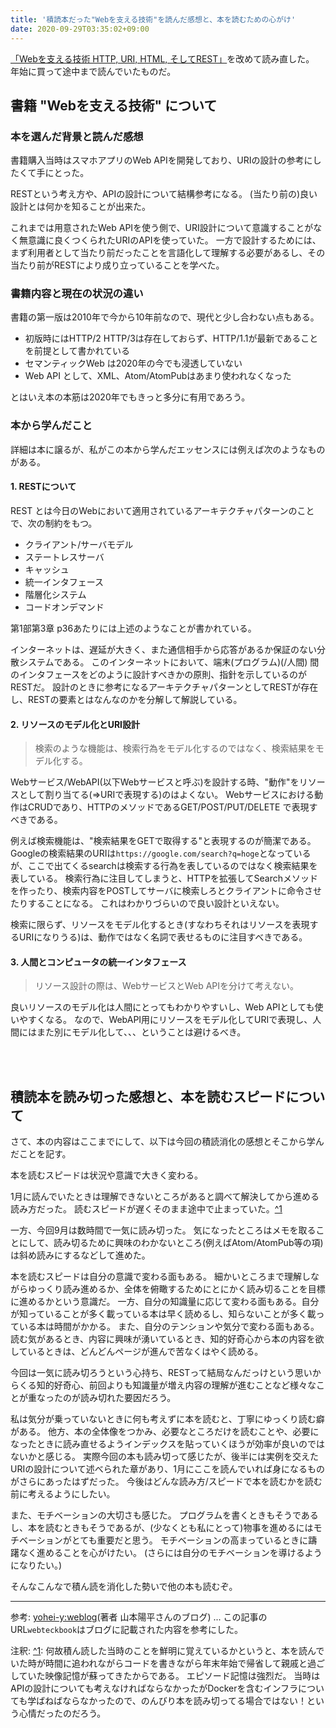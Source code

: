 ```yaml
---
title: '積読本だった"Webを支える技術"を読んだ感想と、本を読むための心がけ'
date: 2020-09-29T03:35:02+09:00
---
```


[「Webを支える技術 HTTP, URI, HTML, そしてREST」](https://www.amazon.co.jp/Web%E3%82%92%E6%94%AF%E3%81%88%E3%82%8B%E6%8A%80%E8%A1%93-HTTP%E3%80%81URI%E3%80%81HTML%E3%80%81%E3%81%9D%E3%81%97%E3%81%A6REST-WEB-PRESS-plus/dp/4774142042)を改めて読み直した。
年始に買って途中まで読んでいたものだ。

## 書籍 "Webを支える技術" について

### 本を選んだ背景と読んだ感想

書籍購入当時はスマホアプリのWeb APIを開発しており、URIの設計の参考にしたくて手にとった。

RESTという考え方や、APIの設計について結構参考になる。
(当たり前の)良い設計とは何かを知ることが出来た。

これまでは用意されたWeb APIを使う側で、URI設計について意識することがなく無意識に良くつくられたURIのAPIを使っていた。
一方で設計するためには、まず利用者として当たり前だったことを言語化して理解する必要があるし、その当たり前がRESTにより成り立っていることを学べた。

### 書籍内容と現在の状況の違い

書籍の第一版は2010年で今から10年前なので、現代と少し合わない点もある。

- 初版時にはHTTP/2 HTTP/3は存在しておらず、HTTP/1.1が最新であることを前提として書かれている
- セマンティックWeb は2020年の今でも浸透していない
- Web API として、XML、Atom/AtomPubはあまり使われなくなった

とはいえ本の本筋は2020年でもきっと多分に有用であろう。

### 本から学んだこと

詳細は本に譲るが、私がこの本から学んだエッセンスには例えば次のようなものがある。

#### 1. RESTについて

REST とは今日のWebにおいて適用されているアーキテクチャパターンのことで、次の制約をもつ。

- クライアント/サーバモデル
- ステートレスサーバ
- キャッシュ
- 統一インタフェース
- 階層化システム
- コードオンデマンド

第1部第3章 p36あたりには上述のようなことが書かれている。

インターネットは、遅延が大きく、また通信相手から応答があるか保証のない分散システムである。
このインターネットにおいて、端末(プログラム)(/人間) 間のインタフェースをどのように設計すべきかの原則、指針を示しているのがRESTだ。
設計のときに参考になるアーキテクチャパターンとしてRESTが存在し、RESTの要素とはなんなのかを分解して解説している。

#### 2. リソースのモデル化とURI設計

> 検索のような機能は、検索行為をモデル化するのではなく、検索結果をモデル化する。

Webサービス/WebAPI(以下Webサービスと呼ぶ)を設計する時、"動作"をリソースとして割り当てる(=>URIで表現する)のはよくない。
Webサービスにおける動作はCRUDであり、HTTPのメソッドであるGET/POST/PUT/DELETE で表現すべきである。

例えば検索機能は、"検索結果をGETで取得する"と表現するのが簡潔である。
Googleの検索結果のURIは`https://google.com/search?q=hoge`となっているが、ここで出てくるsearchは検索する行為を表しているのではなく検索結果を表している。
検索行為に注目してしまうと、HTTPを拡張してSearchメソッドを作ったり、検索内容をPOSTしてサーバに検索しろとクライアントに命令させたりすることになる。
これはわかりづらいので良い設計といえない。

検索に限らず、リソースをモデル化するとき(すなわちそれはリソースを表現するURIになりうる)は、動作ではなく名詞で表せるものに注目すべきである。

#### 3. 人間とコンピュータの統一インタフェース

> リソース設計の際は、WebサービスとWeb APIを分けて考えない。

良いリソースのモデル化は人間にとってもわかりやすいし、Web APIとしても使いやすくなる。
なので、WebAPI用にリソースをモデル化してURIで表現し、人間にはまた別にモデル化して、、、ということは避けるべき。

<br/>
<br/>

## 積読本を読み切った感想と、本を読むスピードについて

さて、本の内容はここまでにして、以下は今回の積読消化の感想とそこから学んだことを記す。

本を読むスピードは状況や意識で大きく変わる。

1月に読んでいたときは理解できないところがあると調べて解決してから進める読み方だった。
読むスピードが遅くそのまま途中で止まっていた。<a id="anotation1" href="#anotated1">^1</a>

一方、今回9月は数時間で一気に読み切った。
気になったところはメモを取ることにして、読み切るために興味のわかないところ(例えばAtom/AtomPub等の項)は斜め読みにするなどして進めた。

本を読むスピードは自分の意識で変わる面もある。
細かいところまで理解しながらゆっくり読み進めるか、全体を俯瞰するためにとにかく読み切ることを目標に進めるかという意識だ。
一方、自分の知識量に応じて変わる面もある。自分が知っていることが多く載っている本は早く読めるし、知らないことが多く載っている本は時間がかかる。
また、自分のテンションや気分で変わる面もある。
読む気があるとき、内容に興味が湧いているとき、知的好奇心から本の内容を欲しているときは、どんどんページが進んで苦なくはやく読める。

今回は一気に読み切ろうという心持ち、RESTって結局なんだっけという思いからくる知的好奇心、前回よりも知識量が増え内容の理解が進むことなど様々なことが重なったのが読み切れた要因だろう。

私は気分が乗っていないときに何も考えずに本を読むと、丁寧にゆっくり読む癖がある。
他方、本の全体像をつかみ、必要なところだけを読むことや、必要になったときに読み直せるようインデックスを貼っていくほうが効率が良いのではないかと感じる。
実際今回の本も読み切って感じたが、後半には実例を交えたURIの設計について述べられた章があり、1月にここを読んでいれば身になるものがさらにあったはずだった。
今後はどんな読み方/スピードで本を読むかを読む前に考えるようにしたい。

また、モチベーションの大切さも感じた。
プログラムを書くときもそうであるし、本を読むときもそうであるが、(少なくとも私にとって)物事を進めるにはモチベーションがとても重要だと思う。
モチベーションの高まっているときに躊躇なく進めることを心がけたい。
(さらには自分のモチベーションを導けるようになりたい。)

そんなこんなで積ん読を消化した勢いで他の本も読むぞ。

---

参考: [yohei-y:weblog](http://yohei-y.blogspot.com/)(著者 山本陽平さんのブログ) ... この記事のURL`webteckbook`はブログに記載された内容を参考にした。

注釈: <a id="anotated1" href="#anotation">^1</a>: 何故積ん読した当時のことを鮮明に覚えているかというと、本を読んでいた時が時間に追われながらコードを書きながら年末年始で帰省して親戚と過ごしていた映像記憶が蘇ってきたからである。
エピソード記憶は強烈だ。
当時はAPIの設計についても考えなければならなかったがDockerを含むインフラについても学ばねばならなかったので、のんびり本を読み切ってる場合ではない！という心情だったのだろう。
